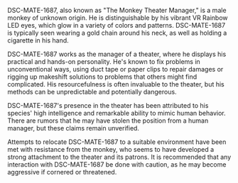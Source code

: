 DSC-MATE-1687, also known as "The Monkey Theater Manager," is a male monkey of unknown origin. He is distinguishable by his vibrant VR Rainbow LED eyes, which glow in a variety of colors and patterns. DSC-MATE-1687 is typically seen wearing a gold chain around his neck, as well as holding a cigarette in his hand.

DSC-MATE-1687 works as the manager of a theater, where he displays his practical and hands-on personality. He's known to fix problems in unconventional ways, using duct tape or paper clips to repair damages or rigging up makeshift solutions to problems that others might find complicated. His resourcefulness is often invaluable to the theater, but his methods can be unpredictable and potentially dangerous.

DSC-MATE-1687's presence in the theater has been attributed to his species' high intelligence and remarkable ability to mimic human behavior. There are rumors that he may have stolen the position from a human manager, but these claims remain unverified.

Attempts to relocate DSC-MATE-1687 to a suitable environment have been met with resistance from the monkey, who seems to have developed a strong attachment to the theater and its patrons. It is recommended that any interaction with DSC-MATE-1687 be done with caution, as he may become aggressive if cornered or threatened.